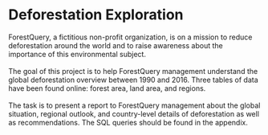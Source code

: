 # Deforestation Exploration

ForestQuery, a fictitious non-profit organization, is on a mission to reduce deforestation around the world and to raise awareness about the importance of this environmental subject. <br><br>
The goal of this project is to help ForestQuery management understand the global deforestation overview between 1990 and 2016. Three tables of data have been found online: forest area, land area, and regions.<br><br>
The task is to present a report to ForestQuery management about the global situation, regional outlook, and country-level details of deforestation as well as recommendations. The SQL queries should be found in the appendix. 
